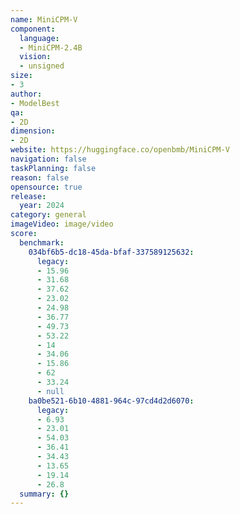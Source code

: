```yaml
---
name: MiniCPM-V
component:
  language:
  - MiniCPM-2.4B
  vision:
  - unsigned
size:
- 3
author:
- ModelBest
qa:
- 2D
dimension:
- 2D
website: https://huggingface.co/openbmb/MiniCPM-V
navigation: false
taskPlanning: false
reason: false
opensource: true
release:
  year: 2024
category: general
imageVideo: image/video
score:
  benchmark:
    034bf6b5-dc18-45da-bfaf-337589125632:
      legacy:
      - 15.96
      - 31.68
      - 37.62
      - 23.02
      - 24.98
      - 36.77
      - 49.73
      - 53.22
      - 14
      - 34.06
      - 15.86
      - 62
      - 33.24
      - null
    ba0be521-6b10-4881-964c-97cd4d2d6070:
      legacy:
      - 6.93
      - 23.01
      - 54.03
      - 36.41
      - 34.43
      - 13.65
      - 19.14
      - 26.8
  summary: {}
---
```

